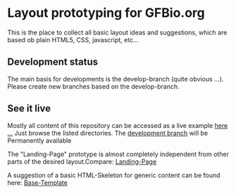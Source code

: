 # Layout prototyping for GFBio.org

This is the place to collect all basic layout ideas and suggestions,
which are based ob plain HTML5, CSS, javascript, etc...

## Development status

The main basis for developments is the develop-branch (quite obvious ...).
Please create new branches based on the develop-branch.


## See it live

Mostly all content of this repository can be accessed as a live example
[here ...](http://c103-170.cloud.gwdg.de/gfbio_html/) Just browse the listed directories.
The [development branch](http://c103-170.cloud.gwdg.de/gfbio_html/develop/) will be Permanently available 

The "Landing-Page" prototype is almost completely independent from other parts of
the desired layout.Compare: [Landing-Page](http://c103-170.cloud.gwdg.de/gfbio_html/develop/bootstrap_layout_mk3/)

A suggestion of a basic HTML-Skeleton for generic content can be found here:
[Base-Template](http://c103-170.cloud.gwdg.de/gfbio_html/develop/bootstrap_layout_mk3/base.html)